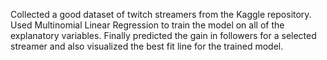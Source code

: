 Collected a good dataset of twitch streamers from the Kaggle repository.
Used Multinomial Linear Regression to train the model on all of the explanatory variables.
Finally predicted the gain in followers for a selected streamer and also visualized the best fit line for the trained model.
